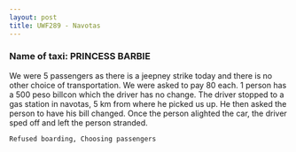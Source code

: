 ```yaml
---
layout: post
title: UWF289 - Navotas
---
```


### Name of taxi: PRINCESS BARBIE

We were 5 passengers as there is a jeepney strike today and there is no other choice of transportation. We were asked to pay 80 each. 1 person has a 500 peso billcon which the driver has no change. The driver stopped to a gas station in navotas, 5 km from where he picked us up. He then asked the person to have his bill changed. Once the person alighted the car, the driver sped off and left the person stranded.

```Refused boarding, Choosing passengers```
